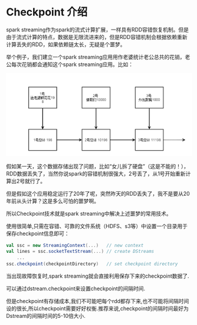# Checkpoint 介绍

spark streaming作为spark的流式计算扩展，一样具有RDD容错恢复机制。但是由于流式计算的特点，数据是无限流进来的，但是RDD容错机制会根据依赖重新计算丢失的RDD，如果依赖链太长，无疑是个噩梦。

举个例子，我们建立一个spark streaming应用用作老婆统计老公总共的花销，老公每次花销都会通知这个spark streaming应用。比如：

![checkpoint-money.png](checkpoint-money.png)

假如某一天，这个数据存储出现了问题，比如“女儿拆了硬盘”（这是不能的！），RDD数据丢失了，当然你说spark的容错机制很强大，2号丢了，从1号开始重新计算出2号就行了。

但是假如这个应用稳定运行了20年了呢，突然昨天的RDD丢失了，我不是要从20年前从头计算？这是多么可怕的噩梦啊。

所以Checkpoint技术就是spark streaming中解决上述噩梦的常用技术。

使用很简单,只需在容错、可靠的文件系统（HDFS、s3等）中设置一个目录用于保存checkpoint信息即可：

```Scala
val ssc = new StreamingContext(...)   // new context
val lines = ssc.socketTextStream(...) // create DStreams
    ...
ssc.checkpoint(checkpointDirectory)   // set checkpoint directory
```

当出现故障恢复时,spark streaming就会直接利用保存下来的checkpoint数据了.

可以通过dstream.checkpoint来设置checkpoint的间隔时间.

但是checkpoint有存储成本,我们不可能吧每个rdd都存下来,也不可能将间隔时间设的很长,所以checkpoint需要好好权衡.推荐来说,checkpoint的间隔时间最好为Dstream的间隔时间的5-10倍大小.